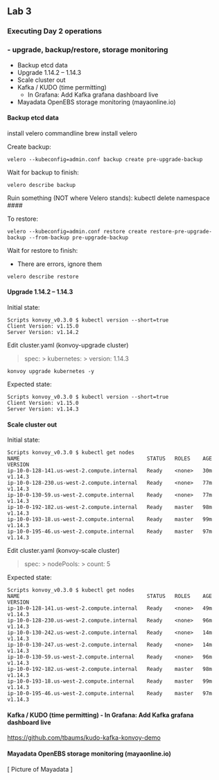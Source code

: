 ## Lab 3

### Executing Day 2 operations
### - upgrade, backup/restore, storage monitoring

- Backup etcd data
- Upgrade 1.14.2 – 1.14.3
- Scale cluster out
- Kafka / KUDO (time permitting)
    - In Grafana: Add Kafka grafana dashboard live
- Mayadata OpenEBS storage monitoring (mayaonline.io)

#### Backup etcd data

install velero commandline
brew install velero

Create backup:
```
velero --kubeconfig=admin.conf backup create pre-upgrade-backup
```

Wait for backup to finish:
```
velero describe backup
```

Ruin something (NOT where Velero stands):
kubectl delete namespace ####

To restore:
```
velero --kubeconfig=admin.conf restore create restore-pre-upgrade-backup --from-backup pre-upgrade-backup
```

Wait for restore to finish:
-  There are errors, ignore them
```
velero describe restore
```

#### Upgrade 1.14.2 – 1.14.3
Initial state:
```
Scripts konvoy_v0.3.0 $ kubectl version --short=true
Client Version: v1.15.0
Server Version: v1.14.2
```

Edit cluster.yaml (konvoy-upgrade cluster)
 > spec: > kubernetes: > version: 1.14.3

```
konvoy upgrade kubernetes -y
```

Expected state:
```
Scripts konvoy_v0.3.0 $ kubectl version --short=true
Client Version: v1.15.0
Server Version: v1.14.3
```

#### Scale cluster out
Initial state:
```
Scripts konvoy_v0.3.0 $ kubectl get nodes
NAME                                         STATUS   ROLES    AGE   VERSION
ip-10-0-128-141.us-west-2.compute.internal   Ready    <none>   30m   v1.14.3
ip-10-0-128-230.us-west-2.compute.internal   Ready    <none>   77m   v1.14.3
ip-10-0-130-59.us-west-2.compute.internal    Ready    <none>   77m   v1.14.3
ip-10-0-192-182.us-west-2.compute.internal   Ready    master   98m   v1.14.3
ip-10-0-193-18.us-west-2.compute.internal    Ready    master   99m   v1.14.3
ip-10-0-195-46.us-west-2.compute.internal    Ready    master   97m   v1.14.3
```

Edit cluster.yaml (konvoy-scale cluster)
 > spec: > nodePools: > count: 5

Expected state:
```
Scripts konvoy_v0.3.0 $ kubectl get nodes
NAME                                         STATUS   ROLES    AGE   VERSION
ip-10-0-128-141.us-west-2.compute.internal   Ready    <none>   49m   v1.14.3
ip-10-0-128-230.us-west-2.compute.internal   Ready    <none>   96m   v1.14.3
ip-10-0-130-242.us-west-2.compute.internal   Ready    <none>   14m   v1.14.3
ip-10-0-130-247.us-west-2.compute.internal   Ready    <none>   14m   v1.14.3
ip-10-0-130-59.us-west-2.compute.internal    Ready    <none>   96m   v1.14.3
ip-10-0-192-182.us-west-2.compute.internal   Ready    master   98m   v1.14.3
ip-10-0-193-18.us-west-2.compute.internal    Ready    master   99m   v1.14.3
ip-10-0-195-46.us-west-2.compute.internal    Ready    master   97m   v1.14.3
```

#### Kafka / KUDO (time permitting) - In Grafana: Add Kafka grafana dashboard live

https://github.com/tbaums/kudo-kafka-konvoy-demo

#### Mayadata OpenEBS storage monitoring (mayaonline.io)

[ Picture of Mayadata ]